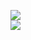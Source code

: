 [![](https://img.shields.io/badge/Made%20With-Github%20Spray-lightgrey.svg?style=for-the-badge&logo=github)](https://github.com/Annihil/github-spray#26102)  
[![](https://i.imgur.com/2DrTn0Z.gif)](https://github.com/Annihil/github-spray)